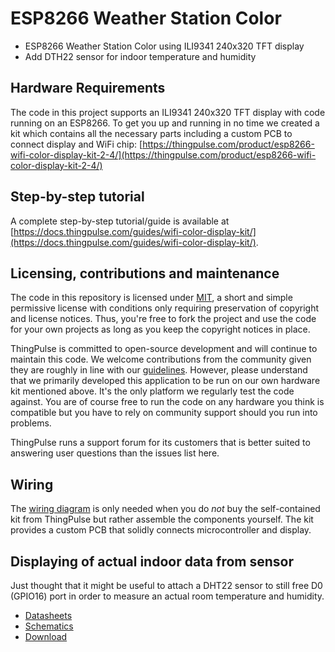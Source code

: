 # ESP8266 Weather Station Color


* ESP8266 Weather Station Color using ILI9341 240x320 TFT display
* Add DTH22 sensor for indoor temperature and humidity

## Hardware Requirements

The code in this project supports an ILI9341 240x320 TFT display with code running on an ESP8266. To get you up and running in no time we created a kit which contains all the necessary parts including a custom PCB to connect display and WiFi chip:
[https://thingpulse.com/product/esp8266-wifi-color-display-kit-2-4/](https://thingpulse.com/product/esp8266-wifi-color-display-kit-2-4/)


## Step-by-step tutorial

A complete step-by-step tutorial/guide is available at [https://docs.thingpulse.com/guides/wifi-color-display-kit/](https://docs.thingpulse.com/guides/wifi-color-display-kit/).

## Licensing, contributions and maintenance

The code in this repository is licensed under [MIT](https://en.wikipedia.org/wiki/MIT_License), a short and simple permissive license with conditions only requiring preservation of copyright and license notices. Thus, you're free to fork the project and use the code for your own projects as long as you keep the copyright notices in place.

ThingPulse is committed to open-source development and will continue to maintain this code. We welcome contributions from the community given they are roughly in line with our [guidelines](CONTRIBUTING.md). However, please understand that we primarily developed this application to be run on our own hardware kit mentioned above. It's the only platform we regularly test the code against. You are of course free to run the code on any hardware you think is compatible but you have to rely on community support should you run into problems. 

ThingPulse runs a support forum for its customers that is better suited to answering user questions than the issues list here.

## Wiring

The [wiring diagram](https://docs.thingpulse.com/specs/wifi-color-display-kit/#wiring) is only needed when you do _not_ buy the self-contained kit from ThingPulse but rather assemble the components yourself. The kit provides a custom PCB that solidly connects microcontroller and display.

## Displaying of actual indoor data from sensor

Just thought that it might be useful to attach a DHT22 sensor to still free D0 (GPIO16) port in order to measure an actual room temperature and humidity.
* [Datasheets](src/resources/adafruit_dht22.pdf)
* [Schematics](src/resources/schematic.jpg)
* [Download](src/resources/schematic.pdf)